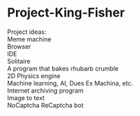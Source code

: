 # Project-King-Fisher

Project ideas:  
Meme machine  
Browser  
IDE  
Solitaire  
A program that bakes rhubarb crumble  
2D Physics engine  
Machine learning, AI, Dues Ex Machina, etc.  
Internet archiving program  
Image to text  
NoCaptcha ReCaptcha bot  
